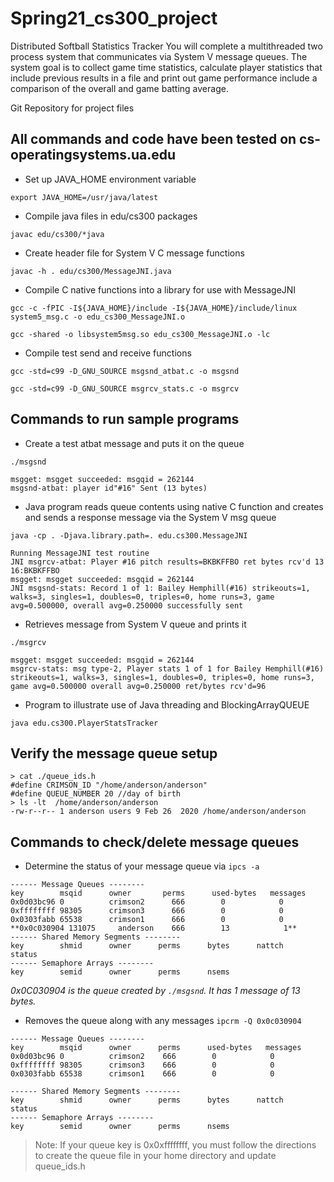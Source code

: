 # Spring21_cs300_project

Distributed Softball Statistics Tracker
You will complete a multithreaded two process system that communicates via System V message queues.  The system goal is to collect game time statistics, calculate player statistics that include previous results in a file and print out game performance include a comparison of the overall and game batting average.

Git Repository for project files

## All commands and code have been tested on cs-operatingsystems.ua.edu


- Set up JAVA_HOME environment variable

`export JAVA_HOME=/usr/java/latest`

- Compile java files in edu/cs300 packages

`javac edu/cs300/*java`

- Create header file for System V C message functions

`javac -h . edu/cs300/MessageJNI.java`

- Compile C native functions into a library for use with MessageJNI

`gcc -c -fPIC -I${JAVA_HOME}/include -I${JAVA_HOME}/include/linux system5_msg.c -o edu_cs300_MessageJNI.o`

`gcc -shared -o libsystem5msg.so edu_cs300_MessageJNI.o -lc`


- Compile test send and receive functions

`gcc -std=c99 -D_GNU_SOURCE msgsnd_atbat.c -o msgsnd`

`gcc -std=c99 -D_GNU_SOURCE msgrcv_stats.c -o msgrcv`


## Commands to run sample programs

- Create a test atbat message and puts it on the queue

`./msgsnd`

```
msgget: msgget succeeded: msgqid = 262144
msgsnd-atbat: player id"#16" Sent (13 bytes)
```

- Java program reads queue contents using native C function and creates and sends a response message via the System V msg queue

`java -cp . -Djava.library.path=. edu.cs300.MessageJNI`

```
Running MessageJNI test routine
JNI msgrcv-atbat: Player #16 pitch results=BKBKFFBO ret bytes rcv'd 13
16:BKBKFFBO
msgget: msgget succeeded: msgqid = 262144
JNI msgsnd-stats: Record 1 of 1: Bailey Hemphill(#16) strikeouts=1, walks=3, singles=1, doubles=0, triples=0, home runs=3, game avg=0.500000, overall avg=0.250000 successfully sent
```

- Retrieves message from System V queue and prints it

`./msgrcv`

```
msgget: msgget succeeded: msgqid = 262144
msgrcv-stats: msg type-2, Player stats 1 of 1 for Bailey Hemphill(#16) strikeouts=1, walks=3, singles=1, doubles=0, triples=0, home runs=3, game avg=0.500000 overall avg=0.250000 ret/bytes rcv'd=96
```

- Program to illustrate use of Java threading and BlockingArrayQUEUE

`java edu.cs300.PlayerStatsTracker`



## Verify the message queue setup

```
> cat ./queue_ids.h 
#define CRIMSON_ID "/home/anderson/anderson"
#define QUEUE_NUMBER 20 //day of birth
> ls -lt  /home/anderson/anderson
-rw-r--r-- 1 anderson users 9 Feb 26  2020 /home/anderson/anderson
```


## Commands to check/delete message queues

- Determine the status of your message queue via `ipcs -a`

```
------ Message Queues --------
key        msqid      owner       perms      used-bytes   messages    
0x0d03bc96 0          crimson2      666        0            0           
0xffffffff 98305      crimson3      666        0            0           
0x0303fabb 65538      crimson1      666        0            0           
**0x0c030904 131075     anderson    666        13            1**           
------ Shared Memory Segments --------
key        shmid      owner      perms      bytes      nattch     status      
------ Semaphore Arrays --------
key        semid      owner      perms      nsems     
```

*0x0C030904 is the queue created by `./msgsnd`.  It has 1 message of 13 bytes.*


- Removes the queue along with any messages `ipcrm -Q 0x0c030904`

```
------ Message Queues --------
key        msqid      owner      perms      used-bytes   messages    
0x0d03bc96 0          crimson2    666        0            0           
0xffffffff 98305      crimson3    666        0            0           
0x0303fabb 65538      crimson1    666        0            0           

------ Shared Memory Segments --------
key        shmid      owner      perms      bytes      nattch     status      
------ Semaphore Arrays --------
key        semid      owner      perms      nsems
```

>Note:  If your queue key is 0x0xffffffff, you must follow the directions to create the queue file in your home directory and update queue_ids.h

